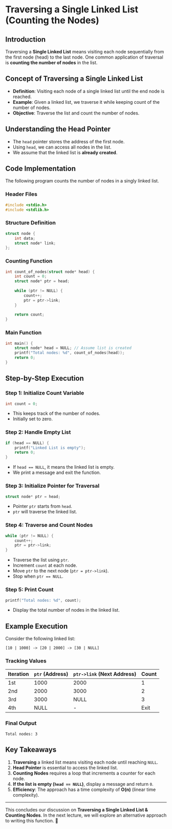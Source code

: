 # Traversing a Single Linked List (Counting the Nodes)

## **Introduction**
Traversing a **Single Linked List** means visiting each node sequentially from the first node (head) to the last node. One common application of traversal is **counting the number of nodes** in the list.

## **Concept of Traversing a Single Linked List**
- **Definition**: Visiting each node of a single linked list until the end node is reached.
- **Example**: Given a linked list, we traverse it while keeping count of the number of nodes.
- **Objective**: Traverse the list and count the number of nodes.

## **Understanding the Head Pointer**
- The `head` pointer stores the address of the first node.
- Using `head`, we can access all nodes in the list.
- We assume that the linked list is **already created**.

## **Code Implementation**
The following program counts the number of nodes in a singly linked list.

### **Header Files**
```c
#include <stdio.h>
#include <stdlib.h>
```

### **Structure Definition**
```c
struct node {
    int data;
    struct node* link;
};
```

### **Counting Function**
```c
int count_of_nodes(struct node* head) {
    int count = 0;
    struct node* ptr = head;
    
    while (ptr != NULL) {
        count++;
        ptr = ptr->link;
    }
    
    return count;
}
```

### **Main Function**
```c
int main() {
    struct node* head = NULL; // Assume list is created
    printf("Total nodes: %d", count_of_nodes(head));
    return 0;
}
```

## **Step-by-Step Execution**
### **Step 1: Initialize Count Variable**
```c
int count = 0;
```
- This keeps track of the number of nodes.
- Initially set to zero.

### **Step 2: Handle Empty List**
```c
if (head == NULL) {
    printf("Linked List is empty");
    return 0;
}
```
- If `head == NULL`, it means the linked list is empty.
- We print a message and exit the function.

### **Step 3: Initialize Pointer for Traversal**
```c
struct node* ptr = head;
```
- Pointer `ptr` starts from `head`.
- `ptr` will traverse the linked list.

### **Step 4: Traverse and Count Nodes**
```c
while (ptr != NULL) {
    count++;
    ptr = ptr->link;
}
```
- Traverse the list using `ptr`.
- Increment `count` at each node.
- Move `ptr` to the next node (`ptr = ptr->link`).
- Stop when `ptr == NULL`.

### **Step 5: Print Count**
```c
printf("Total nodes: %d", count);
```
- Display the total number of nodes in the linked list.

## **Example Execution**
Consider the following linked list:
```
[10 | 1000] -> [20 | 2000] -> [30 | NULL]
```
### **Tracking Values**
| Iteration | `ptr` (Address) | `ptr->link` (Next Address) | Count |
|-----------|----------------|---------------------------|-------|
| 1st       | 1000           | 2000                      | 1     |
| 2nd       | 2000           | 3000                      | 2     |
| 3rd       | 3000           | NULL                      | 3     |
| 4th       | NULL           | -                         | Exit  |

### **Final Output**
```
Total nodes: 3
```

## **Key Takeaways**
1. **Traversing** a linked list means visiting each node until reaching `NULL`.
2. **Head Pointer** is essential to access the linked list.
3. **Counting Nodes** requires a loop that increments a counter for each node.
4. **If the list is empty (`head == NULL`)**, display a message and return `0`.
5. **Efficiency**: The approach has a time complexity of **O(n)** (linear time complexity).

---

This concludes our discussion on **Traversing a Single Linked List & Counting Nodes**. In the next lecture, we will explore an alternative approach to writing this function. 🚀

